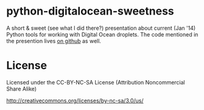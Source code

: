 # python-digitalocean-sweetness

A short & sweet (see what I did there?) presentation about current (Jan '14)
Python tools for working with Digital Ocean droplets. The code mentioned in the presention lives [on github](https://github.com/kitschysynq/nypy) as well.

# License

Licensed under the CC-BY-NC-SA License (Attribution Noncommercial Share Alike)

http://creativecommons.org/licenses/by-nc-sa/3.0/us/
